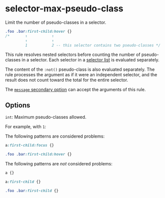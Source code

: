 # selector-max-pseudo-class

Limit the number of pseudo-classes in a selector.

<!-- prettier-ignore -->
```css
.foo .bar:first-child:hover {}
/*       ↑           ↑
         ↑           ↑
         1           2 -- this selector contains two pseudo-classes */
```

This rule resolves nested selectors before counting the number of pseudo-classes in a selector. Each selector in a [selector list](https://www.w3.org/TR/selectors4/#selector-list) is evaluated separately.

The content of the `:not()` pseudo-class is also evaluated separately. The rule processes the argument as if it were an independent selector, and the result does not count toward the total for the entire selector.

The [`message` secondary option](https://github.com/stylelint/stylelint/tree/15.5.0/docs/user-guide/configure.md#message) can accept the arguments of this rule.

## Options

`int`: Maximum pseudo-classes allowed.

For example, with `1`:

The following patterns are considered problems:

<!-- prettier-ignore -->
```css
a:first-child:focus {}
```

<!-- prettier-ignore -->
```css
.foo .bar:first-child:hover {}
```

The following patterns are _not_ considered problems:

<!-- prettier-ignore -->
```css
a {}
```

<!-- prettier-ignore -->
```css
a:first-child {}
```

<!-- prettier-ignore -->
```css
.foo .bar:first-child {}
```
